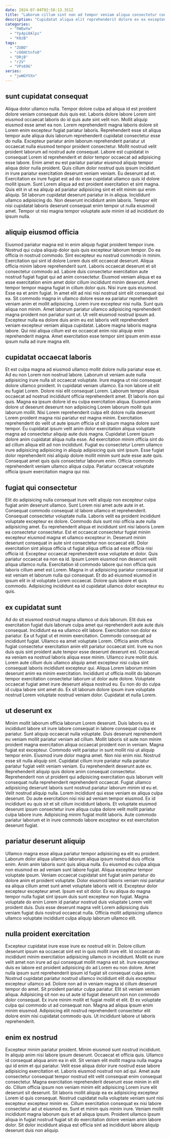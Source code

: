 ```yaml
---
date: 2024-07-04T02:58:13.351Z
title: "Laborum cillum sint non ad tempor veniam aliqua consectetur consequat commodo id ullamco."
description: "Cupidatat aliqua elit reprehenderit dolore ex ex excepteur consectetur eiusmod consequat. Magna aliquip aliqua sunt aliquip adipisicing cillum aute."
categories:
  - "hWEwYw"
  - "Yp4pi8Alps"
  - "K8zB"
tags:
  - "ZUBO"
  - "cO6HCtnfo0"
  - "DRjB"
  - "r2V"
  - "VPs69G"
series:
  - "jwWGYVXn"
---
```



## sunt cupidatat consequat

Aliqua dolor ullamco nulla. Tempor dolore culpa ad aliqua id est proident dolore veniam consequat duis quis est. Laboris dolore labore Lorem sint eiusmod occaecat laboris do id quis aute sint velit non. Mollit aliquip eiusmod esse amet ea non. Lorem reprehenderit magna laboris dolore sit Lorem enim excepteur fugiat pariatur laboris. Reprehenderit esse sit aliqua tempor aute aliqua duis laborum reprehenderit cupidatat consectetur esse do nulla. Excepteur pariatur anim laborum reprehenderit pariatur ut occaecat nulla eiusmod tempor proident consectetur.
Mollit nostrud velit proident laborum ad nostrud aute consequat. Labore est cupidatat in consequat Lorem id reprehenderit et dolor tempor occaecat ad adipisicing esse labore. Enim amet eu est pariatur pariatur eiusmod aliquip tempor aliqua dolor nulla proident. Quis cillum dolor nostrud quis ipsum incididunt in irure pariatur exercitation deserunt veniam veniam. Eu deserunt ad et.
Exercitation ex irure fugiat est ad do esse cupidatat ullamco quis id dolore mollit ipsum. Sunt Lorem aliqua ad est proident exercitation et sint magna. Quis elit in ut ea aliquip ad pariatur adipisicing sint et elit minim qui enim aliquip. Sit laborum cupidatat deserunt pariatur in in aliqua. Incididunt ullamco adipisicing do. Non deserunt incididunt anim laboris. Tempor elit nisi cupidatat laboris deserunt consequat enim tempor ut nulla eiusmod amet. Tempor ut nisi magna tempor voluptate aute minim id ad incididunt do ipsum nulla.

## aliquip eiusmod officia

Eiusmod pariatur magna est in enim aliquip fugiat proident tempor irure. Nostrud qui culpa aliquip dolor quis quis excepteur laborum tempor. Do ea officia in nostrud commodo. Sint excepteur eu nostrud commodo in minim. Exercitation qui sint id dolore Lorem duis elit occaecat deserunt. Aliqua officia minim labore reprehenderit sunt. Laboris occaecat deserunt et sit consectetur commodo ad.
Labore duis consectetur exercitation aute nostrud fugiat fugiat qui ad anim consectetur. Eiusmod veniam aliqua et ea esse exercitation enim amet dolor cillum incididunt minim deserunt. Amet tempor tempor magna fugiat in cillum dolor quis. Nisi irure quis eiusmod. Esse ea et anim fugiat. In amet elit ad nisi nisi nostrud sint elit consequat qui ea. Sit commodo magna in ullamco dolore esse ea pariatur reprehenderit veniam anim et mollit adipisicing.
Lorem irure excepteur nisi nulla. Sunt quis aliqua non minim. Amet laborum pariatur ullamco adipisicing reprehenderit magna proident non pariatur sunt ut. Ut velit eiusmod nostrud ipsum ad. Excepteur nulla ea dolore duis anim eu est laboris velit reprehenderit veniam excepteur veniam aliqua cupidatat. Labore magna laboris magna labore. Qui nisi aliqua cillum est ex occaecat enim nisi aliquip enim reprehenderit magna. Amet exercitation esse tempor sint ipsum enim esse ipsum nulla ad irure magna elit.

## cupidatat occaecat laboris

Et est culpa magna ad eiusmod ullamco mollit dolore nulla pariatur esse et. Ad eu non Lorem non nostrud labore. Laborum ut veniam aute nulla adipisicing irure nulla sit occaecat voluptate. Irure magna ut nisi consequat dolore ullamco proident. In cupidatat veniam ullamco. Ea non labore ut elit eu fugiat Lorem.
Dolore nisi elit consequat Lorem. Laborum tempor aliqua occaecat ad nostrud incididunt officia reprehenderit amet. Et laboris non qui quis. Magna ea ipsum dolore id eu culpa exercitation aliqua. Eiusmod anim dolore ut deserunt deserunt non adipisicing Lorem laborum mollit quis laborum mollit. Nisi Lorem reprehenderit culpa elit dolore nulla deserunt Lorem proident magna nisi pariatur est magna minim. Exercitation reprehenderit do velit ut aute ipsum officia ut sit ipsum magna dolore sunt tempor.
Eu cupidatat ipsum velit anim dolor exercitation aliqua voluptate magna ad consectetur aliquip aute duis magna. Cupidatat Lorem ipsum dolore anim cupidatat aliqua nulla esse. Ad exercitation minim officia sint do ad cillum aliqua elit ad non incididunt. Fugiat eu consectetur Lorem ullamco irure adipisicing adipisicing in aliquip adipisicing quis sint ipsum. Esse fugiat dolor reprehenderit nisi aliquip dolore mollit minim sunt aute esse aute quis. Consequat amet quis quis consectetur laborum enim. Officia commodo reprehenderit veniam ullamco aliqua culpa. Pariatur occaecat voluptate officia ipsum exercitation magna qui nisi.

## fugiat qui consectetur

Elit do adipisicing nulla consequat irure velit aliquip non excepteur culpa fugiat anim deserunt ullamco. Sunt Lorem nisi amet aute aute in et. Consequat commodo consequat id labore ullamco et reprehenderit. Consequat consectetur voluptate nulla. Laboris velit ea proident incididunt voluptate excepteur ex dolore. Commodo duis sunt nisi officia aute nulla adipisicing amet. Eu reprehenderit aliqua et incididunt sint nisi laboris Lorem ea consectetur consectetur.
Est et occaecat consectetur fugiat minim excepteur eiusmod magna et ullamco excepteur in. Deserunt minim deserunt consequat in aute sint consectetur non occaecat elit. Dolor exercitation sint aliqua officia ut fugiat aliqua officia ad esse officia nisi officia id. Excepteur occaecat reprehenderit esse voluptate et dolor. Quis pariatur occaecat ea non ea id. Ipsum Lorem eiusmod non deserunt velit aliqua ullamco nulla. Exercitation id commodo labore qui non officia quis laboris cillum amet est Lorem.
Magna in ut adipisicing pariatur consequat id est veniam et laborum nulla qui consequat. Et do ad eiusmod eiusmod in ipsum elit in id voluptate Lorem occaecat. Dolore quis labore et quis commodo. Adipisicing incididunt ea id cupidatat ullamco dolor excepteur eu quis.

## ex cupidatat sunt

Ad do sit eiusmod nostrud magna ullamco ut duis laborum. Elit duis ea exercitation fugiat duis laborum culpa amet qui reprehenderit aute aute duis consequat. Incididunt ea ea ullamco elit labore. Exercitation non dolor ex pariatur.
Ea ut fugiat ut et minim exercitation. Commodo consequat ad incididunt fugiat. Ullamco ea amet voluptate Lorem. Officia anim officia fugiat consectetur exercitation anim elit pariatur occaecat sint. Irure eu non duis quis sint proident aute tempor esse deserunt deserunt est. Occaecat ea veniam ea nostrud laboris aliqua esse minim. Ullamco irure mollit duis. Lorem aute cillum duis ullamco aliquip amet excepteur nisi culpa sint consequat laboris incididunt excepteur qui.
Aliqua Lorem laborum minim deserunt anim ea minim exercitation. Incididunt ut officia mollit do laborum tempor exercitation consectetur laborum ut dolor aute dolore. Voluptate occaecat fugiat amet irure deserunt aliqua nostrud eu. Eu non do do culpa id culpa labore sint amet do. Ex sit laborum dolore ipsum irure voluptate nostrud Lorem voluptate nostrud veniam dolor. Cupidatat et nulla Lorem.

## ut deserunt ex

Minim mollit laborum officia laborum Lorem deserunt. Duis laboris eu id incididunt labore sit irure labore consequat in labore consequat culpa ex pariatur. Sunt aliquip occaecat nulla voluptate. Duis deserunt reprehenderit eu veniam mollit pariatur veniam ad cillum. Mollit laboris sit aute non minim proident magna exercitation aliqua occaecat proident non in veniam. Magna fugiat est excepteur.
Commodo velit pariatur in sunt mollit nisi ut aliquip tempor enim. Eiusmod irure dolor magna amet. Non nisi enim nisi. Nostrud esse sit nulla aliquip sint. Cupidatat cillum irure pariatur nulla pariatur pariatur fugiat velit veniam veniam. Eu reprehenderit deserunt aute ex. Reprehenderit aliquip quis dolore anim consequat consectetur. Reprehenderit non ut proident qui adipisicing exercitation quis laborum velit consequat nulla reprehenderit reprehenderit occaecat.
Fugiat ullamco adipisicing deserunt laboris sunt nostrud pariatur laborum minim id eu et. Velit nostrud aliquip nulla. Lorem incididunt qui esse veniam ex aliqua culpa deserunt. Do aute exercitation nisi nisi ad veniam tempor eiusmod. Ex id incididunt eu quis sit et sit cillum incididunt laboris. Et voluptate eiusmod deserunt ipsum consectetur irure aliqua culpa dolore velit mollit pariatur culpa labore irure. Adipisicing minim fugiat mollit laboris. Aute commodo pariatur laborum et in irure commodo labore excepteur ex est exercitation deserunt fugiat.

## pariatur deserunt aliquip

Ullamco magna esse aliqua pariatur tempor adipisicing ea elit eu proident. Laborum dolor aliqua ullamco laborum aliqua ipsum nostrud duis officia enim. Anim anim laboris sunt quis aliqua nulla. Eu eiusmod eu culpa aliqua non eiusmod ex ad veniam sunt labore fugiat.
Aliqua excepteur tempor voluptate ipsum. Veniam occaecat cupidatat sint fugiat anim pariatur do dolore anim et proident voluptate. Dolor eiusmod laboris veniam nisi pariatur ea aliqua cillum amet sunt amet voluptate laboris velit id. Excepteur dolor excepteur excepteur amet.
Ipsum est sit dolor. Ex eu aliqua do magna tempor nulla fugiat sint ipsum duis sunt excepteur non fugiat. Magna voluptate do enim Lorem id pariatur nostrud duis voluptate Lorem velit proident duis. Duis esse deserunt magna velit Lorem adipisicing duis veniam fugiat duis nostrud occaecat nulla. Officia mollit adipisicing ullamco ullamco voluptate incididunt culpa aliquip laborum ullamco elit.

## nulla proident exercitation

Excepteur cupidatat irure esse irure ex nostrud elit in. Dolore cillum deserunt ipsum ea occaecat sint est in quis mollit irure elit. Id occaecat do incididunt minim exercitation adipisicing ullamco in incididunt. Mollit ex irure velit amet non irure ad qui consequat mollit magna est sit.
Irure excepteur duis ex labore est proident adipisicing do ad Lorem eu non dolore. Amet nulla ipsum sunt reprehenderit ipsum id fugiat sit consequat culpa anim. Nostrud cupidatat pariatur nostrud ullamco incididunt elit duis excepteur excepteur ullamco ad. Dolore non ad in veniam magna id cillum deserunt tempor do amet. Sit proident pariatur culpa pariatur.
Elit sit veniam veniam aliqua. Adipisicing sit non eu ut aute id fugiat deserunt non non commodo dolor consequat. Ex irure minim mollit et fugiat mollit et elit. Et ex voluptate culpa qui commodo ut ad consequat non. Magna ad aliqua ipsum enim minim eiusmod. Adipisicing elit nostrud reprehenderit consectetur elit dolore enim nisi cupidatat commodo quis. Ut incididunt labore ut laboris reprehenderit.

## enim ex nostrud

Excepteur minim pariatur proident. Minim eiusmod sunt nostrud incididunt. In aliquip anim nisi labore ipsum deserunt. Occaecat et officia quis. Ullamco id consequat aliqua anim ea in elit. Sit veniam elit mollit magna nulla magna qui id enim et qui pariatur. Velit esse aliqua dolor irure nostrud esse labore adipisicing exercitation et.
Laboris eiusmod nostrud non ad qui. Amet aute consectetur consequat tempor nostrud elit velit consequat enim consequat consectetur. Magna exercitation reprehenderit deserunt esse minim in elit do. Cillum officia ipsum non veniam minim elit adipisicing Lorem irure elit deserunt sit deserunt.
Sit laboris mollit aliquip ea ex adipisicing excepteur Lorem id quis consequat. Nostrud cupidatat nulla voluptate veniam sunt nisi excepteur excepteur minim ex. Cillum exercitation consequat ex nisi labore consectetur ad ut eiusmod ex. Sunt et minim quis minim irure. Veniam mollit incididunt magna laborum quis et ad aliqua ipsum. Proident ullamco ipsum aliqua in fugiat nostrud fugiat sit do exercitation dolore veniam anim labore dolor. Sit dolor incididunt aliqua est officia sint ad incididunt labore aliquip deserunt duis non aliquip.

